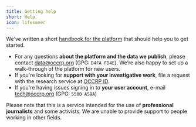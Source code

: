 ```yaml
---
title: Getting help
short: Help
icon: lifesaver
---
```


We’ve written a short [handbook for the platform](https://docs.alephdata.org/guide/getting-started) that should help you to get started.

* For any questions **about the platform and the data we publish**, please contact [data@occrp.org](mailto:data@occrp.org) (GPG: `D4FA FD4E`).  We’re also happy to set up a walk-through of the platform for new users.
* If you're looking for **support with your investigative work**, file a request with the research service at [OCCRP ID](https://id.occrp.org/).
* If you're having issues signing in to **your user account**, e-mail [tech@occrp.org](mailto:tech@occrp.org) (GPG: `5500 A59A`)

Please note that this is a service intended for the use of **professional journalists** and some activists. We are unable to provide support to people working in other fields.
